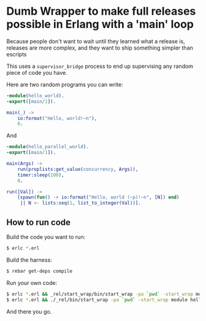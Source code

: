# Dumb Wrapper to make full releases possible in Erlang with a 'main' loop

Because people don't want to wait until they learned what a release is, releases are more complex, and they want to ship something simpler than escripts

This uses a `supervisor_bridge` process to end up supervising any random piece of code you have.

Here are two random programs you can write:

```erlang
-module(hello_world).
-export([main/1]).

main(_) ->
    io:format("Hello, world!~n"),
    0.
```

And

```erlang
-module(hello_parallel_world).
-export([main/1]).

main(Args) ->
    run(proplists:get_value(concurrency, Args)),
    timer:sleep(100),
    0.

run([Val]) ->
    [spawn(fun() -> io:format("Hello, world (~p)!~n", [N]) end)
     || N <- lists:seq(1, list_to_integer(Val))].

```

## How to run code

Build the code you want to run:

```bash
$ erlc *.erl
```

Build the harness:

```bash
$ rebar get-deps compile
```

Run your own code:

```bash
$ erlc *.erl && _rel/start_wrap/bin/start_wrap -pa `pwd` -start_wrap module hello_world
$ erlc *.erl && ./_rel/bin/start_wrap -pa `pwd` -start_wrap module hello_parallel_world -concurrency 5
```

And there you go.
